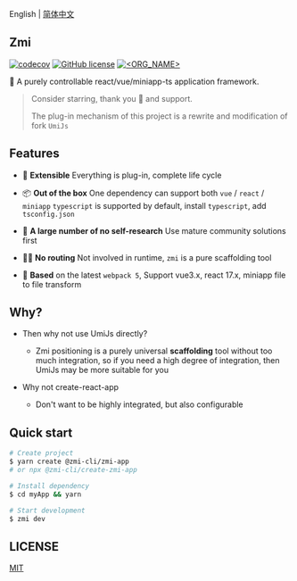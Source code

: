 English | [简体中文](./README.zh-CN.md)

## Zmi

[![codecov](https://codecov.io/gh/l-zoy/zmi/branch/main/graph/badge.svg?token=804YLQMX9B)](https://codecov.io/gh/l-zoy/zmi) [![GitHub license](https://img.shields.io/github/license/l-zoy/zmi)](https://github.com/l-zoy/zmi/blob/master/LICENSE) [![<ORG_NAME>](https://circleci.com/gh/l-zoy/zmi.svg?style=svg)](https://app.circleci.com/pipelines/github/l-zoy/zmi)

🎃 A purely controllable react/vue/miniapp-ts application framework.

> Consider starring, thank you 🌟 and support.
>
> The plug-in mechanism of this project is a rewrite and modification of fork `UmiJs`

## Features

- 🔩 **Extensible** Everything is plug-in, complete life cycle

- 📦 **Out of the box** One dependency can support both `vue` / `react` / `miniapp` `typescript` is supported by default, install `typescript`, add `tsconfig.json`

- 🙅 **A large number of no self-research** Use mature community solutions first

- 🤷‍♂️ **No routing** Not involved in runtime, `zmi` is a pure scaffolding tool

- 🎉 **Based** on the latest `webpack 5`, Support vue3.x, react 17.x, miniapp file to file transform

## Why?

- Then why not use UmiJs directly?

  - Zmi positioning is a purely universal **scaffolding** tool without too much integration, so if you need a high degree of integration, then UmiJs may be more suitable for you

- Why not create-react-app
  - Don't want to be highly integrated, but also configurable

## Quick start

```bash
# Create project
$ yarn create @zmi-cli/zmi-app
# or npx @zmi-cli/create-zmi-app

# Install dependency
$ cd myApp && yarn

# Start development
$ zmi dev
```

## LICENSE

[MIT](https://github.com/l-zoy/zmi/blob/main/LICENSE)

<!-- yarn debug examples/normal dev -->
